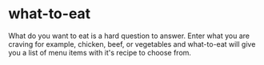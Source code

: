 # what-to-eat
What do you want to eat is a hard question to answer. Enter what you are craving for example, chicken, beef, or vegetables and what-to-eat will give you a list of menu items with it's recipe to choose from.
